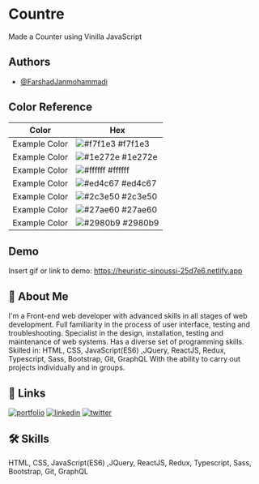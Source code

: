 
# Countre

Made a Counter using Vinilla JavaScript


## Authors

- [@FarshadJanmohammadi](https://www.github.com/farshadjanmohammadi)

## Color Reference

| Color             | Hex                                                                |
| ----------------- | ------------------------------------------------------------------ |
| Example Color | ![#f7f1e3](https://via.placeholder.com/10/f7f1e3?text=+) #f7f1e3 |
| Example Color | ![#1e272e](https://via.placeholder.com/10/1e272e?text=+) #1e272e |
| Example Color | ![#ffffff](https://via.placeholder.com/10/ffffff?text=+) #ffffff |
| Example Color | ![#ed4c67](https://via.placeholder.com/10/ed4c67?text=+) #ed4c67 |
| Example Color | ![#2c3e50](https://via.placeholder.com/10/2c3e50?text=+) #2c3e50 |
| Example Color | ![#27ae60](https://via.placeholder.com/10/27ae60?text=+) #27ae60 |
| Example Color | ![#2980b9](https://via.placeholder.com/10/2980b9?text=+) #2980b9 |



## Demo

Insert gif or link to demo:
https://heuristic-sinoussi-25d7e6.netlify.app


## 🚀 About Me
I'm a Front-end web developer with advanced skills in all stages of web development. Full familiarity in the process of user interface, testing and troubleshooting. Specialist in the design, installation, testing and maintenance of web systems. Has a diverse set of programming skills. Skilled in:
HTML, CSS, JavaScript(ES6) ,JQuery, ReactJS, Redux, Typescript, Sass, Bootstrap, Git, GraphQL 
With the ability to carry out projects individually and in groups.


## 🔗 Links
[![portfolio](https://img.shields.io/badge/my_portfolio-000?style=for-the-badge&logo=ko-fi&logoColor=white)](https://github.com/farshadjanmohammadi)
[![linkedin](https://img.shields.io/badge/linkedin-0A66C2?style=for-the-badge&logo=linkedin&logoColor=white)](https://www.linkedin.com/in/farshadjanmohammadi)
[![twitter](https://img.shields.io/badge/twitter-1DA1F2?style=for-the-badge&logo=twitter&logoColor=white)](https://twitter.com/farshadjanm1)


## 🛠 Skills

HTML, CSS, JavaScript(ES6) ,JQuery, ReactJS, Redux, Typescript, Sass, Bootstrap, Git, GraphQL 


